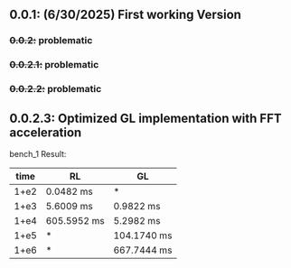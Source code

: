 ## 0.0.1: (6/30/2025) First working Version
### ~~0.0.2:~~ problematic
### ~~0.0.2.1:~~ problematic
### ~~0.0.2.2:~~ problematic
## 0.0.2.3: Optimized GL implementation with FFT acceleration

bench_1 Result:

| time |  RL         | GL          |
| ---- | ----------- | ----------- |
| 1+e2 | 0.0482 ms   | *           |
| 1+e3 | 5.6009 ms   | 0.9822 ms   |
| 1+e4 | 605.5952 ms | 5.2982 ms   |
| 1+e5 | *           | 104.1740 ms |
| 1+e6 | *           | 667.7444 ms |